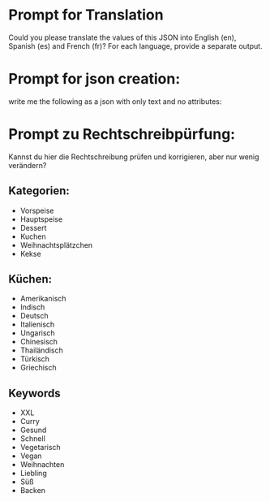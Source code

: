 # Prompt for Translation

Could you please translate the values of this JSON into English (en), Spanish (es) and French (fr)? For each language, provide a separate output.

# Prompt for json creation:
write me the following as a json with only text and no attributes:

# Prompt zu Rechtschreibpürfung:
Kannst du hier die Rechtschreibung prüfen und korrigieren, aber nur wenig verändern?

## Kategorien:
- Vorspeise
- Hauptspeise
- Dessert
- Kuchen
- Weihnachtsplätzchen
- Kekse



## Küchen:

- Amerikanisch
- Indisch
- Deutsch
- Italienisch
- Ungarisch
- Chinesisch
- Thailändisch
- Türkisch
- Griechisch


## Keywords
- XXL
- Curry
- Gesund
- Schnell
- Vegetarisch
- Vegan
- Weihnachten
- Liebling
- Süß
- Backen




